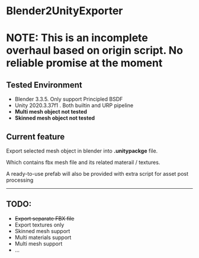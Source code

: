 # Blender2UnityExporter



# NOTE: This is an incomplete overhaul based on origin script. No reliable promise at the moment

## Tested Environment

- Blender 3.3.5. Only support Principled BSDF
- Unity 2020.3.37f1 . Both builtin and URP pipeline
- __Multi mesh object not tested__
- __Skinned mesh object not tested__

## Current feature

Export selected mesh object in blender into __.unitypackge__ file.

Which contains fbx mesh file and its related materail / textures.

A ready-to-use prefab will also be provided with extra script for asset post processing

---

## TODO:

- ~~Export separate FBX file~~
- Export textures only
- Skinned mesh support
- Multi materials support
- Multi mesh support
- ...
